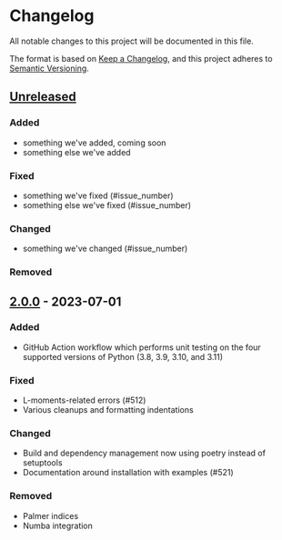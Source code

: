 # Changelog

All notable changes to this project will be documented in this file.

The format is based on [Keep a Changelog](https://keepachangelog.com/en/1.1.0/),
and this project adheres to [Semantic Versioning](https://semver.org/spec/v2.0.0.html).

## [Unreleased]

### Added

- something we've added, coming soon
- something else we've added

### Fixed

- something we've fixed (#issue_number)
- something else we've fixed (#issue_number)

### Changed

- something we've changed (#issue_number)

### Removed

## [2.0.0] - 2023-07-01

### Added

- GitHub Action workflow which performs unit testing on the four supported versions of Python (3.8, 3.9, 3.10, and 3.11)

### Fixed

- L-moments-related errors (#512)
- Various cleanups and formatting indentations

### Changed

- Build and dependency management now using poetry instead of setuptools
- Documentation around installation with examples (#521) 

### Removed

- Palmer indices
- Numba integration

[unreleased]: https://github.com/monocongo/climate_indices/compare/v2.0.0...HEAD
[2.0.0]: https://github.com/monocongo/climate_indices/releases/tag/v2.0.0